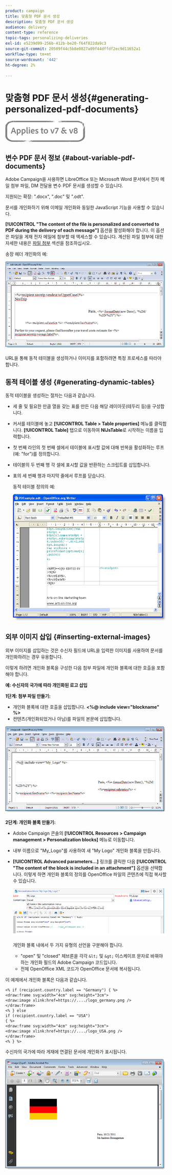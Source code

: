 ```yaml
---
product: campaign
title: 맞춤형 PDF 문서 생성
description: 맞춤형 PDF 문서 생성
audience: delivery
content-type: reference
topic-tags: personalizing-deliveries
exl-id: e5239d99-256b-412b-be20-f64f822da9c3
source-git-commit: 20509f44c5b8e0827a09f44dffdf2ec9d11652a1
workflow-type: tm+mt
source-wordcount: '442'
ht-degree: 2%

---
```


# 맞춤형 PDF 문서 생성{#generating-personalized-pdf-documents}

![](../../assets/common.svg)

## 변수 PDF 문서 정보 {#about-variable-pdf-documents}

Adobe Campaign을 사용하면 LibreOffice 또는 Microsoft Word 문서에서 전자 메일 첨부 파일, DM 전달용 변수 PDF 문서를 생성할 수 있습니다.

지원되는 확장: &quot;.docx&quot;, &quot;.doc&quot; 및 &quot;.odt&quot;.

문서를 개인화하기 위해 이메일 개인화와 동일한 JavaScript 기능을 사용할 수 있습니다.

**[!UICONTROL "The content of the file is personalized and converted to PDF during the delivery of each message"]** 옵션을 활성화해야 합니다. 이 옵션은 파일을 게재 전자 메일에 첨부할 때 액세스할 수 있습니다. 계산된 파일 첨부에 대한 자세한 내용은 [파일 첨부](attaching-files.md) 섹션을 참조하십시오.

송장 헤더 개인화의 예:

![](assets/s_ncs_pdf_simple.png)

URL을 통해 동적 테이블을 생성하거나 이미지를 포함하려면 특정 프로세스를 따라야 합니다.

## 동적 테이블 생성 {#generating-dynamic-tables}

동적 테이블을 생성하는 절차는 다음과 같습니다.

* 세 줄 및 필요한 만큼 열을 갖는 표를 만든 다음 해당 레이아웃(테두리 등)을 구성합니다.
* 커서를 테이블에 놓고 **[!UICONTROL Table > Table properties]** 메뉴를 클릭합니다. **[!UICONTROL Table]** 탭으로 이동하여 **NlJsTable**&#x200B;로 시작하는 이름을 입력합니다.
* 첫 번째 라인의 첫 번째 셀에서 테이블에 표시할 값에 대해 반복을 활성화하는 루프(예: &quot;for&quot;)를 정의합니다.
* 테이블의 두 번째 행 각 셀에 표시할 값을 반환하는 스크립트를 삽입합니다.
* 표의 세 번째 행과 마지막 줄에서 루프를 닫습니다.

   동적 테이블 정의의 예:

   ![](assets/s_ncs_pdf_table.png)

## 외부 이미지 삽입 {#inserting-external-images}

외부 이미지를 삽입하는 것은 수신자 필드에 URL을 입력한 이미지를 사용하여 문서를 개인화하려는 경우 유용합니다.

이렇게 하려면 개인화 블록을 구성한 다음 첨부 파일에 개인화 블록에 대한 호출을 포함해야 합니다.

**예: 수신자의 국가에 따라 개인화된 로고 삽입**

**1단계: 첨부 파일 만들기:**

* 개인화 블록에 대한 호출을 삽입합니다. **&lt;%@ include view=&quot;blockname&quot; %>**
* 컨텐츠(개인화되었거나 아님)를 파일의 본문에 삽입합니다.

![](assets/s_ncs_open_office_blocdeperso.png)

**2단계: 개인화 블록 만들기:**

* Adobe Campaign 콘솔의 **[!UICONTROL Resources > Campaign management > Personalization blocks]** 메뉴로 이동합니다.
* 내부 이름으로 &quot;My_Logo&quot;를 사용하여 새 &quot;My Logo&quot; 개인화 블록을 만듭니다.
* **[!UICONTROL Advanced parameters...]** 링크를 클릭한 다음 **[!UICONTROL "The content of the block is included in an attachment"]** 옵션을 선택합니다. 이렇게 하면 개인화 블록의 정의를 OpenOffice 파일의 콘텐츠에 직접 복사할 수 있습니다.

   ![](assets/s_ncs_pdf_bloc_option.png)

   개인화 블록 내에서 두 가지 유형의 선언을 구분해야 합니다.

   * &quot;open&quot; 및 &quot;closed&quot; 체브론을 각각 `&lt;` 및 `&gt;` 이스케이프 문자로 바꿔야 하는 개인화 필드의 Adobe Campaign 코드입니다.
   * 전체 OpenOffice XML 코드가 OpenOffice 문서에 복사됩니다.

이 예제에서 개인화 블록은 다음과 같습니다.

```
<% if (recipient.country.label == "Germany") { %>
<draw:frame svg:width="4cm" svg:height="3cm">
<draw:image xlink:href=https://..../logo_germany.png />
</draw:frame>
<% } else
if (recipient.country.label == "USA")
{ %>
<draw:frame svg:width="4cm" svg:height="3cm">
<draw:image xlink:href=https://..../logo_USA.png />
</draw:frame>
<% } %>
```

수신자의 국가에 따라 게재에 연결된 문서에 개인화가 표시됩니다.

![](assets/s_ncs_pdf_result.png)

